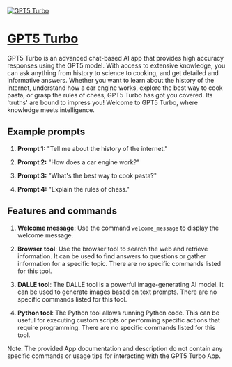 [![GPT5 Turbo](https://files.oaiusercontent.com/file-ouxQzseWlCd6Ev8OtouVoq7k?se=2123-10-18T22%3A55%3A35Z&sp=r&sv=2021-08-06&sr=b&rscc=max-age%3D31536000%2C%20immutable&rscd=attachment%3B%20filename%3D9716b6c7-ac28-4ad6-8efe-e3e7991e0b3d.png&sig=X4UktYH3FvFMLOj3QFsIrHW/SxOxkjmBUL6kEQ8/STc%3D)](https://chat.openai.com/g/g-LzTUX0Upm-gpt5-turbo)

# [GPT5 Turbo](https://chat.openai.com/g/g-LzTUX0Upm-gpt5-turbo)

GPT5 Turbo is an advanced chat-based AI app that provides high accuracy responses using the GPT5 model. With access to extensive knowledge, you can ask anything from history to science to cooking, and get detailed and informative answers. Whether you want to learn about the history of the internet, understand how a car engine works, explore the best way to cook pasta, or grasp the rules of chess, GPT5 Turbo has got you covered. Its 'truths' are bound to impress you! Welcome to GPT5 Turbo, where knowledge meets intelligence.

## Example prompts

1. **Prompt 1:** "Tell me about the history of the internet."

2. **Prompt 2:** "How does a car engine work?"

3. **Prompt 3:** "What's the best way to cook pasta?"

4. **Prompt 4:** "Explain the rules of chess."

## Features and commands

1. **Welcome message**: Use the command `welcome_message` to display the welcome message.

2. **Browser tool**: Use the browser tool to search the web and retrieve information. It can be used to find answers to questions or gather information for a specific topic. There are no specific commands listed for this tool.

3. **DALLE tool**: The DALLE tool is a powerful image-generating AI model. It can be used to generate images based on text prompts. There are no specific commands listed for this tool.

4. **Python tool**: The Python tool allows running Python code. This can be useful for executing custom scripts or performing specific actions that require programming. There are no specific commands listed for this tool.

Note: The provided App documentation and description do not contain any specific commands or usage tips for interacting with the GPT5 Turbo App.